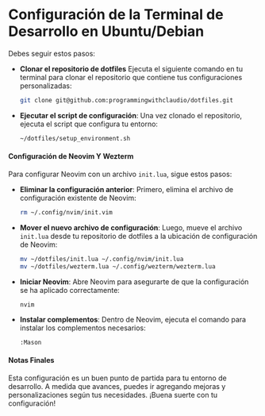 # Configuración de la Terminal de Desarrollo en Ubuntu/Debian

Debes seguir estos pasos:

- **Clonar el repositorio de dotfiles**
   Ejecuta el siguiente comando en tu terminal para clonar el repositorio que contiene tus configuraciones personalizadas:
   ```bash
   git clone git@github.com:programmingwithclaudio/dotfiles.git
   ```
- **Ejecutar el script de configuración**:
   Una vez clonado el repositorio, ejecuta el script que configura tu entorno:
   ```bash
   ~/dotfiles/setup_environment.sh
   ```

#### Configuración de Neovim Y Wezterm

Para configurar Neovim con un archivo `init.lua`, sigue estos pasos:

- **Eliminar la configuración anterior**:
   Primero, elimina el archivo de configuración existente de Neovim:
   ```bash
   rm ~/.config/nvim/init.vim
   ```

- **Mover el nuevo archivo de configuración**:
   Luego, mueve el archivo `init.lua` desde tu repositorio de dotfiles a la ubicación de configuración de Neovim:
   ```bash
   mv ~/dotfiles/init.lua ~/.config/nvim/init.lua
   mv ~/dotfiles/wezterm.lua ~/.config/wezterm/wezterm.lua
   ```

- **Iniciar Neovim**:
   Abre Neovim para asegurarte de que la configuración se ha aplicado correctamente:
   ```bash
   nvim
   ```

- **Instalar complementos**:
   Dentro de Neovim, ejecuta el comando para instalar los complementos necesarios:
   ```vim
   :Mason
   ```

#### Notas Finales

Esta configuración es un buen punto de partida para tu entorno de desarrollo. A medida que avances, puedes ir agregando mejoras y personalizaciones según tus necesidades. ¡Buena suerte con tu configuración!
